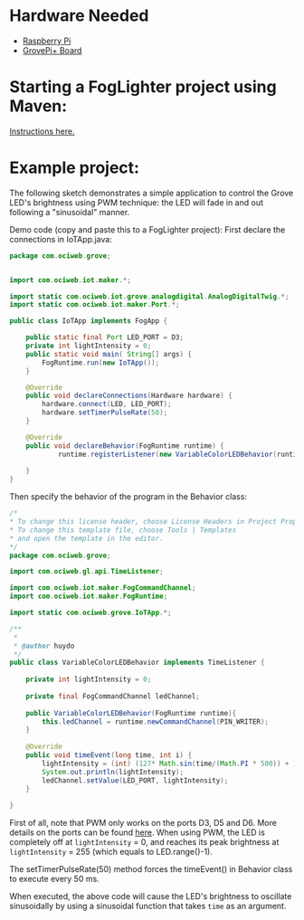 # Hardware Needed
- [Raspberry Pi](https://www.raspberrypi.org/)
- [GrovePi+ Board](https://www.dexterindustries.com/shop/grovepi-board/)

# Starting a FogLighter project using Maven: 
[Instructions here.](https://github.com/oci-pronghorn/FogLighter/blob/master/README.md)

# Example project:

The following sketch demonstrates a simple application to control the Grove LED's brightness using PWM technique: the LED will fade in and out following a "sinusoidal" manner.

Demo code (copy and paste this to a FogLighter project):
First declare the connections in IoTApp.java:

```java
package com.ociweb.grove;


import com.ociweb.iot.maker.*;

import static com.ociweb.iot.grove.analogdigital.AnalogDigitalTwig.*;
import static com.ociweb.iot.maker.Port.*;

public class IoTApp implements FogApp {

	public static final Port LED_PORT = D3;
	private int lightIntensity = 0;
	public static void main( String[] args) {
		FogRuntime.run(new IoTApp());
	}    

	@Override
	public void declareConnections(Hardware hardware) {
		hardware.connect(LED, LED_PORT);
		hardware.setTimerPulseRate(50);
	}

	@Override
	public void declareBehavior(FogRuntime runtime) {
            runtime.registerListener(new VariableColorLEDBehavior(runtime));
		         
	}
}

```


Then specify the behavior of the program in the Behavior class:

```java
/*
* To change this license header, choose License Headers in Project Properties.
* To change this template file, choose Tools | Templates
* and open the template in the editor.
*/
package com.ociweb.grove;

import com.ociweb.gl.api.TimeListener;

import com.ociweb.iot.maker.FogCommandChannel;
import com.ociweb.iot.maker.FogRuntime;

import static com.ociweb.grove.IoTApp.*;

/**
 *
 * @author huydo
 */
public class VariableColorLEDBehavior implements TimeListener {
    
    private int lightIntensity = 0;
    
    private final FogCommandChannel ledChannel;
    
    public VariableColorLEDBehavior(FogRuntime runtime){
        this.ledChannel = runtime.newCommandChannel(PIN_WRITER);
    }
    
    @Override
    public void timeEvent(long time, int i) {
        lightIntensity = (int) (127* Math.sin(time/(Math.PI * 500)) + 127);
        System.out.println(lightIntensity);
        ledChannel.setValue(LED_PORT, lightIntensity);
    }
    
}
```



First of all, note that PWM only works on the ports D3, D5 and D6. More details on the ports can be found [here](https://www.dexterindustries.com/GrovePi/engineering/port-description/). When using PWM, the LED is completely off at ```lightIntensity``` = 0, and reaches its peak brightness at ```lightIntensity``` = 255 (which equals to LED.range()-1). 

The setTimerPulseRate(50) method forces the timeEvent() in Behavior class to execute every 50 ms. 

When executed, the above code will cause the LED's brightness to oscillate sinusoidally by using a sinusoidal function that takes ```time``` as an argument.






